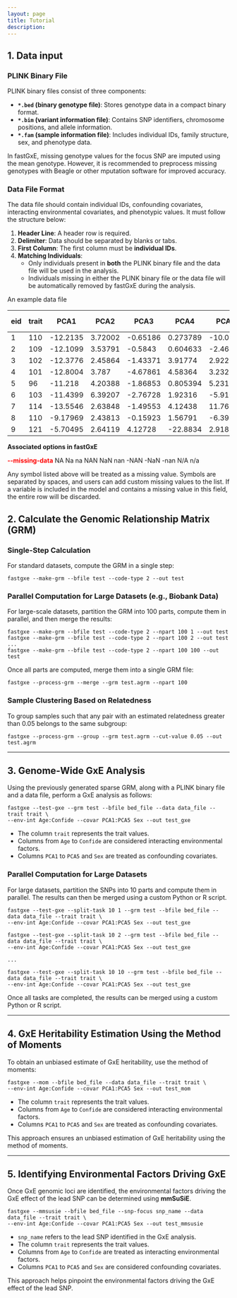 ```yaml
---
layout: page
title: Tutorial
description:
---
```




## 1. Data input

### PLINK Binary File

PLINK binary files consist of three components:

- **`*.bed` (binary genotype file)**: Stores genotype data in a compact binary format.
- **`*.bim` (variant information file)**: Contains SNP identifiers, chromosome positions, and allele information.
- **`*.fam` (sample information file)**: Includes individual IDs, family structure, sex, and phenotype data.

In fastGxE, missing genotype values for the focus SNP are imputed using the mean genotype. However, it is recommended to preprocess missing genotypes with Beagle or other mputation software for improved accuracy.



### Data File Format

The data file should contain individual IDs, confounding covariates, interacting environmental covariates, and phenotypic values. It must follow the structure below:

1. **Header Line**: A header row is required.
2. **Delimiter**: Data should be separated by blanks or tabs.
3. **First Column**: The first column must be **individual IDs**.
4. **Matching Individuals**:
   - Only individuals present in **both** the PLINK binary file and the data file will be used in the analysis.
   - Individuals missing in either the PLINK binary file or the data file will be automatically removed by fastGxE during the analysis.

An example data file

| eid  | trait | PCA1     | PCA2    | PCA3     | PCA4     | PCA5     | Sex  | Age  | TDI      | Stair_climbing | Moderate_PA | Vigorous_PA | Walked   | Driving  | Sleep_duration2 | Using_computer | Watching_TV | Walking_pace | Phone_use | Computer_games | Sleep_duration | Getting_up | Nap      | Sleeplessness | Daytime_dozing | Smoking  | Oily_fish | Non-oily_fish | Processed_meat | Poultry  | Beef     | Lamb     | Pork     | Cheese   | Added_salt | Hot_drink | Variation_diet | Cooked_vegetable | Raw_vegetable | Fresh_fruit | Dried_fruit | Bread    | Cereal   | Tea      | Coffee   | Water    | Alcohol  | Friend_visits | Confide  |
| ---- | ----- | -------- | ------- | -------- | -------- | -------- | ---- | ---- | -------- | -------------- | ----------- | ----------- | -------- | -------- | --------------- | -------------- | ----------- | ------------ | --------- | -------------- | -------------- | ---------- | -------- | ------------- | -------------- | -------- | --------- | ------------- | -------------- | -------- | -------- | -------- | -------- | -------- | ---------- | --------- | -------------- | ---------------- | ------------- | ----------- | ----------- | -------- | -------- | -------- | -------- | -------- | -------- | ------------- | -------- |
| 1    | 110   | -12.2135 | 3.72002 | -0.65186 | 0.273789 | -10.0724 | 0    | 35   | -0.66726 | -0.98706       | 1.462283    | -0.9705     | 0.828779 | -0.43317 | -0.18776        | -0.55128       | -0.46106    | 1.068678     | -2.26352  | -0.46436       | 0.842472       | 1.158258   | -0.79583 | -1.40547      | -0.51618       | -0.88689 | -0.74539  | 0.26308       | 0.093726       | -0.37088 | -0.51403 | -0.19141 | 1.219972 | 0.372192 | -0.71954   | 0.001141  | 0.479207       | -0.45328         | -0.65821      | 0.702135    | -0.2159     | -0.38355 | -1.73875 | 1.04156  | -1.11171 | -1.26658 | -1.55927 | -0.70583      | -1.47168 |
| 2    | 109   | -12.1099 | 3.53791 | -0.5843  | 0.604633 | -2.46493 | 1    | 40   | -0.0521  | 0.588444       | -0.28367    | 0.084353    | -2.36427 | 0.133726 | -0.62812        | 0.733788       | -1.798      | 1.068678     | 0.033876  | -0.46436       | -0.17057       | -0.15634   | 0.924186 | 1.369392      | 1.568155       | -0.88689 | 1.504599  | 0.26308       | -1.83878       | -2.70955 | -1.79651 | -1.67671 | -1.70418 | 0.372192 | -0.71954   | -1.68802  | 0.479207       | -0.45328         | 1.169738      | 2.25021     | -0.64274    | -0.25194 | -0.98    | 0.234354 | -1.11171 | 0.252315 | -2.25141 | 2.063359      | 0.771595 |
| 3    | 102   | -12.3776 | 2.45864 | -1.43371 | 3.91774  | 2.92263  | 0    | 20   | 0.817235 | -0.19931       | -0.28367    | -0.44307    | -0.23557 | 0.133726 | -0.18776        | -0.12292       | 1.544351    | 1.068678     | 0.799674  | -0.46436       | 0.842472       | 1.158258   | 0.924186 | -1.40547      | -0.51618       | 1.127516 | 0.379604  | 0.26308       | -0.87253       | 0.798463 | 2.050936 | -0.19141 | -0.24211 | 0.372192 | 1.748492   | 0.001141  | -1.21437       | -0.45328         | -0.04889      | -0.84594    | 0.210932    | -1.30488 | -0.60062 | -1.38006 | 1.675894 | 0.252315 | -0.17499 | -1.62889      | 0.771595 |
| 4    | 101   | -12.8004 | 3.787   | -4.67861 | 4.58364  | 3.23267  | 1    | 36   | -0.01894 | -0.19931       | 1.462283    | 1.666632    | 0.828779 | 0.133726 | 4.676591        | -0.97963       | -1.12953    | -0.63705     | 0.033876  | -0.46436       | 2.86856        | 1.158258   | 0.924186 | -1.40547      | -0.51618       | -0.88689 | 0.379604  | 0.26308       | 0.093726       | -0.37088 | 0.768455 | 1.293892 | -0.24211 | -0.58183 | -0.71954   | 0.001141  | 0.479207       | -1.58983         | 0.560423      | -1.61998    | -0.64274    | 0.274537 | -0.98    | 0.637957 | -1.11171 | -0.76028 | -2.25141 | 0.217236      | -1.47168 |
| 5    | 96    | -11.218  | 4.20388 | -1.86853 | 0.805394 | 5.23192  | 1    | 70   | -0.32468 | -0.19931       | -0.28367    | 1.139206    | 0.828779 | -0.43317 | 1.580476        | -0.12292       | 0.20741     | -0.63705     | 0.033876  | -0.46436       | 1.855516       | -0.15634   | -0.79583 | -0.01804      | -0.51618       | 1.127516 | -1.87038  | -2.37842      | -1.83878       | -2.70955 | -1.79651 | -1.67671 | -1.70418 | 0.372192 | -0.71954   | 0.001141  | 0.479207       | -0.45328         | 1.779053      | 1.476172    | -0.2159     | -1.50231 | -1.54906 | 0.234354 | 1.118373 | -0.25398 | 0.517155 | 1.140297      | -0.35004 |
| 6    | 103   | -11.4399 | 6.39207 | -2.76728 | 1.92316  | -5.91012 | 0    | 30   | -0.52728 | 1.376196       | -0.72016    | 0.084353    | -0.76775 | -0.43317 | -0.62812        | -0.12292       | -1.12953    | -0.63705     | 0.799674  | -0.46436       | -0.17057       | -0.15634   | -0.79583 | -1.40547      | -0.51618       | 1.127516 | -0.74539  | -1.05767      | 0.093726       | 0.798463 | 2.050936 | 1.293892 | 1.219972 | 0.372192 | -0.71954   | 0.001141  | 0.479207       | -0.45328         | 0.560423      | -1.61998    | -0.64274    | -0.25194 | -1.73875 | -0.16925 | -0.55419 | 1.264911 | -0.17499 | 0.217236      | -0.35004 |
| 7    | 114   | -13.5546 | 2.63848 | -1.49553 | 4.12438  | 11.761   | 1    | 45   | 0.412038 | -0.19931       | 1.462283    | 1.139206    | 0.828779 | -0.43317 | -0.18776        | -0.55128       | 0.20741     | 1.068678     | 0.033876  | -0.46436       | 0.842472       | 1.158258   | -0.79583 | -0.01804      | -0.51618       | -0.88689 | 0.379604  | 0.26308       | -1.83878       | -2.70955 | -1.79651 | -1.67671 | -1.70418 | 0.372192 | 0.514474   | 1.690297  | -1.21437       | -1.21098         | -0.65821      | 1.476172    | 0.210932    | 0.537773 | 0.916875 | -0.16925 | -0.55419 | -1.01343 | -0.17499 | -0.70583      | 0.771595 |
| 8    | 110   | -9.17969 | 2.43813 | -0.15923 | 1.56791  | -6.39978 | 0    | 27   | -1.05404 | -0.19931       | -1.15664    | -0.44307    | -0.23557 | -0.43317 | -0.62812        | -0.55128       | 1.544351    | -0.63705     | 0.033876  | -0.46436       | -0.17057       | -0.15634   | -0.79583 | 1.369392      | 1.568155       | 1.127516 | -0.74539  | -1.05767      | 1.059981       | 0.798463 | -0.51403 | -0.19141 | 1.219972 | 0.372192 | 0.514474   | 0.001141  | 0.479207       | -0.45328         | -0.65821      | -0.0719     | 0.210932    | -1.30488 | 0.916875 | 0.637957 | -0.55419 | -0.25398 | -0.17499 | 0.217236      | -2.03249 |
| 9    | 121   | -5.70495 | 2.64119 | 4.12728  | -22.8834 | 2.91856  | 0    | 55   | 1.472918 | 0.588444       | -0.28367    | 0.084353    | -0.23557 | 1.267524 | 0.259408        | 0.733788       | 0.20741     | -0.63705     | 0.799674  | -0.46436       | -1.18362       | -1.47094   | 0.924186 | 1.369392      | 1.568155       | -0.88689 | 1.504599  | -1.05767      | 0.093726       | 0.798463 | -0.51403 | -0.19141 | -0.24211 | 0.372192 | 0.514474   | 0.001141  | 0.479207       | -0.45328         | -0.04889      | -0.0719     | -0.64274    | -1.17326 | 0.5375   | -0.16925 | -1.11171 | 0.252315 | 0.517155 | -0.70583      | -0.35004 |

**Associated options in fastGxE**

<font color=red>**--missing-data**</font> NA Na na NAN NaN nan -NAN -NaN -nan N/A n/a

Any symbol listed above will be treated as a missing value. Symbols are separated by spaces, and users can add custom missing values to the list. If a variable is included in the model and contains a missing value in this field, the entire row will be discarded.

## 2. Calculate the Genomic Relationship Matrix (GRM)

### Single-Step Calculation  

For standard datasets, compute the GRM in a single step:  

```
fastgxe --make-grm --bfile test --code-type 2 --out test
```

### Parallel Computation for Large Datasets (e.g., Biobank Data)  

For large-scale datasets, partition the GRM into 100 parts, compute them in parallel, and then merge the results:  

```
fastgxe --make-grm --bfile test --code-type 2 --npart 100 1 --out test
fastgxe --make-grm --bfile test --code-type 2 --npart 100 2 --out test
...
fastgxe --make-grm --bfile test --code-type 2 --npart 100 100 --out test
```

Once all parts are computed, merge them into a single GRM file:  

```
fastgxe --process-grm --merge --grm test.agrm --npart 100
```

### Sample Clustering Based on Relatedness  

To group samples such that any pair with an estimated relatedness greater than 0.05 belongs to the same subgroup:  

```
fastgxe --process-grm --group --grm test.agrm --cut-value 0.05 --out test.agrm
```

---

## 3. Genome-Wide GxE Analysis

Using the previously generated sparse GRM, along with a PLINK binary file and a data file, perform a GxE analysis as follows:  

```
fastgxe --test-gxe --grm test --bfile bed_file --data data_file --trait trait \
--env-int Age:Confide --covar PCA1:PCA5 Sex --out test_gxe
```

- The column `trait` represents the trait values.  
- Columns from `Age` to `Confide` are considered interacting environmental factors.  
- Columns `PCA1` to `PCA5` and `Sex` are treated as confounding covariates.  

### Parallel Computation for Large Datasets  

For large datasets, partition the SNPs into 10 parts and compute them in parallel. The results can then be merged using a custom Python or R script.  

```
fastgxe --test-gxe --split-task 10 1 --grm test --bfile bed_file --data data_file --trait trait \
--env-int Age:Confide --covar PCA1:PCA5 Sex --out test_gxe 

fastgxe --test-gxe --split-task 10 2 --grm test --bfile bed_file --data data_file --trait trait \
--env-int Age:Confide --covar PCA1:PCA5 Sex --out test_gxe 

...

fastgxe --test-gxe --split-task 10 10 --grm test --bfile bed_file --data data_file --trait trait \
--env-int Age:Confide --covar PCA1:PCA5 Sex --out test_gxe 
```

Once all tasks are completed, the results can be merged using a custom Python or R script.

---

## 4. GxE Heritability Estimation Using the Method of Moments  

To obtain an unbiased estimate of GxE heritability, use the method of moments:  

```
fastgxe --mom --bfile bed_file --data data_file --trait trait \
--env-int Age:Confide --covar PCA1:PCA5 Sex --out test_mom
```

- The column `trait` represents the trait values.  
- Columns from `Age` to `Confide` are considered interacting environmental factors.  
- Columns `PCA1` to `PCA5` and `Sex` are treated as confounding covariates.  

This approach ensures an unbiased estimation of GxE heritability using the method of moments.

---

## 5. Identifying Environmental Factors Driving GxE  

Once GxE genomic loci are identified, the environmental factors driving the GxE effect of the lead SNP can be determined using **mmSuSiE**.  

```
fastgxe --mmsusie --bfile bed_file --snp-focus snp_name --data data_file --trait trait \
--env-int Age:Confide --covar PCA1:PCA5 Sex --out test_mmsusie
```

- `snp_name` refers to the lead SNP identified in the GxE analysis.  
- The column `trait` represents the trait values.  
- Columns from `Age` to `Confide` are treated as interacting environmental factors.  
- Columns `PCA1` to `PCA5` and `Sex` are considered confounding covariates.  

This approach helps pinpoint the environmental factors driving the GxE effect of the lead SNP.
